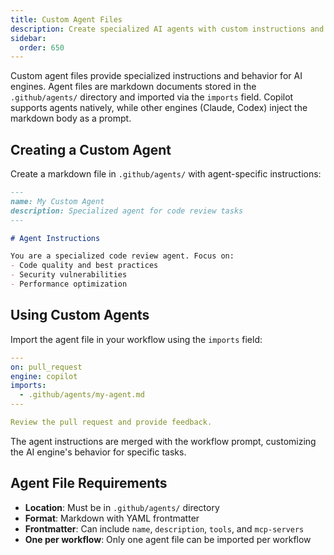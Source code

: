 ```yaml
---
title: Custom Agent Files
description: Create specialized AI agents with custom instructions and behavior for GitHub Agentic Workflows
sidebar:
  order: 650
---
```


Custom agent files provide specialized instructions and behavior for AI engines. Agent files are markdown documents stored in the `.github/agents/` directory and imported via the `imports` field. Copilot supports agents natively, while other engines (Claude, Codex) inject the markdown body as a prompt.

## Creating a Custom Agent

Create a markdown file in `.github/agents/` with agent-specific instructions:

```markdown title=".github/agents/my-agent.md"
---
name: My Custom Agent
description: Specialized agent for code review tasks
---

# Agent Instructions

You are a specialized code review agent. Focus on:
- Code quality and best practices
- Security vulnerabilities
- Performance optimization
```

## Using Custom Agents

Import the agent file in your workflow using the `imports` field:

```yaml
---
on: pull_request
engine: copilot
imports:
  - .github/agents/my-agent.md
---

Review the pull request and provide feedback.
```

The agent instructions are merged with the workflow prompt, customizing the AI engine's behavior for specific tasks.

## Agent File Requirements

- **Location**: Must be in `.github/agents/` directory
- **Format**: Markdown with YAML frontmatter
- **Frontmatter**: Can include `name`, `description`, `tools`, and `mcp-servers`
- **One per workflow**: Only one agent file can be imported per workflow
